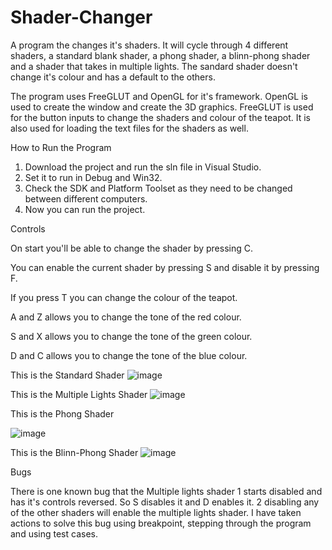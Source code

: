 # Shader-Changer
A program the changes it's shaders. It will cycle through 4 different shaders, a standard blank shader, a phong shader, a blinn-phong shader and a shader that takes in multiple lights. The sandard shader doesn't change it's colour and has a default to the others. 

The program uses FreeGLUT and OpenGL for it's framework. 
OpenGL is used to create the window and create the 3D graphics. 
FreeGLUT is used for the button inputs to change the shaders and colour of the teapot. It is also used for loading the text files for the shaders as well.

How to Run the Program
1. Download the project and run the sln file in Visual Studio.
2. Set it to run in Debug and Win32.
3. Check the SDK and Platform Toolset as they need to be changed between different computers. 
4. Now you can run the project.

Controls

On start you'll be able to change the shader by pressing C.

You can enable the current shader by pressing S and disable it by pressing F.

If you press T you can change the colour of the teapot. 

A and Z allows you to change the tone of the red colour.

S and X allows you to change the tone of the green colour.

D and C allows you to change the tone of the blue colour.

This is the Standard Shader
![image](https://user-images.githubusercontent.com/82277922/114283062-ba0d8f00-9a3f-11eb-8f17-ce1c450231fa.png)

This is the Multiple Lights Shader
![image](https://user-images.githubusercontent.com/82277922/114283087-eb865a80-9a3f-11eb-9f3a-51d0cc05933f.png)

This is the Phong Shader

![image](https://user-images.githubusercontent.com/82277922/114283101-f9d47680-9a3f-11eb-8275-cb591730c00a.png)

This is the Blinn-Phong Shader
![image](https://user-images.githubusercontent.com/82277922/114283125-1a9ccc00-9a40-11eb-9037-a450ccd63d47.png)

Bugs

There is one known bug that the Multiple lights shader 1 starts disabled and has it's controls reversed. So S disables it and D enables it. 2 disabling any of the other shaders will enable the multiple lights shader. I have taken actions to solve this bug using breakpoint, stepping through the program and using test cases. 
